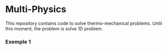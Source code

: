 # Multi-Physics

This repository contains code to solve thermo-mechanical problems.
Until this moment, the problem is solve 1D problem.


### Exemple 1